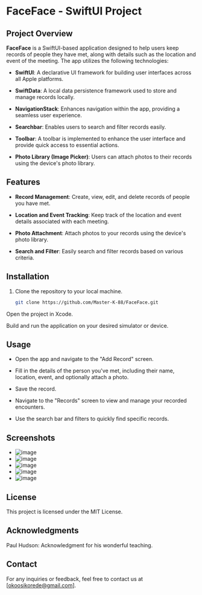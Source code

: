 # FaceFace - SwiftUI Project

## Project Overview

**FaceFace** is a SwiftUI-based application designed to help users keep records of people they have met, along with details such as the location and event of the meeting. The app utilizes the following technologies:

- **SwiftUI**: A declarative UI framework for building user interfaces across all Apple platforms.

- **SwiftData**: A local data persistence framework used to store and manage records locally.

- **NavigationStack**: Enhances navigation within the app, providing a seamless user experience.

- **Searchbar**: Enables users to search and filter records easily.

- **Toolbar**: A toolbar is implemented to enhance the user interface and provide quick access to essential actions.

- **Photo Library (Image Picker)**: Users can attach photos to their records using the device's photo library.

## Features

- **Record Management**: Create, view, edit, and delete records of people you have met.

- **Location and Event Tracking**: Keep track of the location and event details associated with each meeting.

- **Photo Attachment**: Attach photos to your records using the device's photo library.

- **Search and Filter**: Easily search and filter records based on various criteria.

## Installation

1. Clone the repository to your local machine.

   ```bash
   git clone https://github.com/Master-K-88/FaceFace.git
   ```

  Open the project in Xcode.

  Build and run the application on your desired simulator or device.

## Usage
- Open the app and navigate to the "Add Record" screen.

- Fill in the details of the person you've met, including their name, location, event, and optionally attach a photo.

- Save the record.

- Navigate to the "Records" screen to view and manage your recorded encounters.

- Use the search bar and filters to quickly find specific records.

## Screenshots

- ![image](https://github.com/Master-K-88/FaceFact/assets/67703771/9d1fd45a-e165-4fbc-8184-b1264c04d8a3)
- ![image](https://github.com/Master-K-88/FaceFact/assets/67703771/46b99ed8-00bd-44cf-92c5-9125b7010c0f)
- ![image](https://github.com/Master-K-88/FaceFact/assets/67703771/b89a50c5-3b07-4312-b634-901cd6fa3d3b)
- ![image](https://github.com/Master-K-88/FaceFact/assets/67703771/88cb7312-a5bd-4944-aa52-e50869a5a9b9)
- ![image](https://github.com/Master-K-88/FaceFact/assets/67703771/bf0492b9-00a7-4571-bd5a-ba20f16a9811)




## License
This project is licensed under the MIT License.

## Acknowledgments
Paul Hudson: Acknowledgment for his wonderful teaching.

## Contact
For any inquiries or feedback, feel free to contact us at [okoosikorede@gmail.com].


